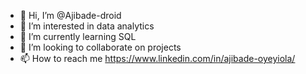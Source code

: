 - 👋 Hi, I’m @Ajibade-droid
- 👀 I’m interested in data analytics
- 🌱 I’m currently learning SQL
- 💞️ I’m looking to collaborate on projects 
- 📫 How to reach me https://www.linkedin.com/in/ajibade-oyeyiola/

<!---
Ajibade-droid/Ajibade-droid is a ✨ special ✨ repository because its `README.md` (this file) appears on your GitHub profile.
You can click the Preview link to take a look at your changes.
--->
